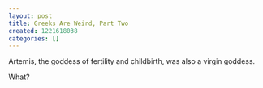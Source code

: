 ```yaml
---
layout: post
title: Greeks Are Weird, Part Two
created: 1221618038
categories: []
---
```

Artemis, the goddess of fertility and childbirth, was also a virgin goddess.

What?
